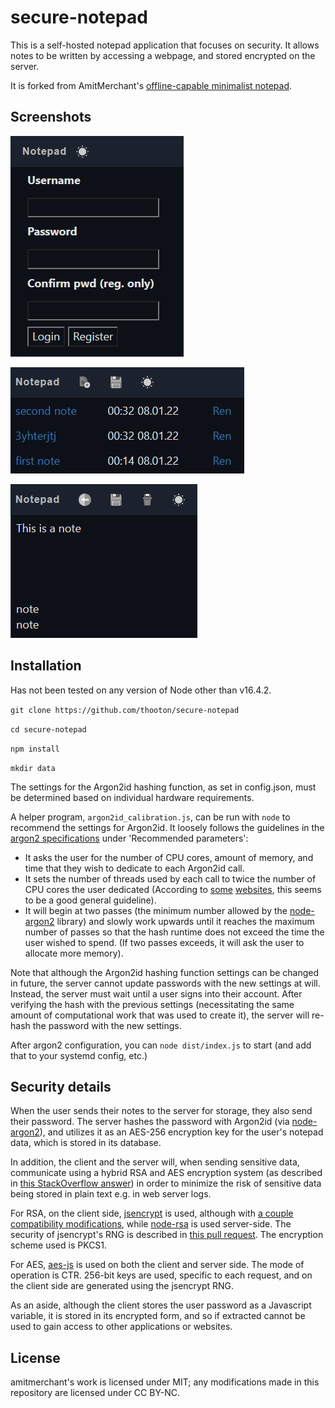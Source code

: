 secure-notepad
===
This is a self-hosted notepad application that focuses on security. It allows notes to be written by accessing a webpage, and stored encrypted on the server.

It is forked from AmitMerchant's [offline-capable minimalist notepad](https://github.com/amitmerchant1990/notepad).

## Screenshots

![Login](ss2.png?raw=true)

![Home screen](ss1.png?raw=true)

![Editing a note](ss3.png?raw=true)

## Installation

Has not been tested on any version of Node other than v16.4.2.

`git clone https://github.com/thooton/secure-notepad`

`cd secure-notepad`

`npm install`

`mkdir data`

The settings for the Argon2id hashing function, as set in config.json, must be determined based on individual hardware requirements. 

A helper program, `argon2id_calibration.js`, can be run with `node` to recommend the settings for Argon2id. It loosely follows the guidelines in the [argon2 specifications](https://www.password-hashing.net/argon2-specs.pdf) under 'Recommended parameters':
- It asks the user for the number of CPU cores, amount of memory, and time that they wish to dedicate to each Argon2id call.
- It sets the number of threads used by each call to twice the number of CPU cores the user dedicated (According to [some](https://www.twelve21.io/how-to-choose-the-right-parameters-for-argon2/) [websites](https://www.ory.sh/choose-recommended-argon2-parameters-password-hashing/), this seems to be a good general guideline).
- It will begin at two passes (the minimum number allowed by the [node-argon2](https://github.com/ranisalt/node-argon2) library) and slowly work upwards until it reaches the maximum number of passes so that the hash runtime does not exceed the time the user wished to spend. (If two passes exceeds, it will ask the user to allocate more memory).

Note that although the Argon2id hashing function settings can be changed in future, the server cannot update passwords with the new settings at will. Instead, the server must wait until a user signs into their account. After verifying the hash with the previous settings (necessitating the same amount of computational work that was used to create it), the server will re-hash the password with the new settings.

After argon2 configuration, you can `node dist/index.js` to start (and add that to your systemd config, etc.)

## Security details

When the user sends their notes to the server for storage, they also send their password. The server hashes the password with Argon2id (via [node-argon2](https://github.com/ranisalt/node-argon2)), and utilizes it as an AES-256 encryption key for the user's notepad data, which is stored in its database.

In addition, the client and the server will, when sending sensitive data, communicate using a hybrid RSA and AES encryption system (as described in [this StackOverflow answer](https://stackoverflow.com/a/5868456/6917530)) in order to minimize the risk of sensitive data being stored in plain text e.g. in web server logs.

For RSA, on the client side, [jsencrypt](https://github.com/travist/jsencrypt) is used, although with [a couple compatibility modifications](https://github.com/thooton/jsencrypt/commits/new_changes), while [node-rsa](https://github.com/rzcoder/node-rsa) is used server-side. The security of jsencrypt's RNG is described in [this pull request](https://github.com/travist/jsencrypt/pull/6). The encryption scheme used is PKCS1.

For AES, [aes-js](https://github.com/ricmoo/aes-js) is used on both the client and server side. The mode of operation is CTR. 256-bit keys are used, specific to each request, and on the client side are generated using the jsencrypt RNG.

As an aside, although the client stores the user password as a Javascript variable, it is stored in its encrypted form, and so if extracted cannot be used to gain access to other applications or websites.

## License

amitmerchant's work is licensed under MIT; any modifications made in this repository are licensed under CC BY-NC.
